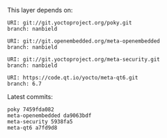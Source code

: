 This layer depends on:

    URI: git://git.yoctoproject.org/poky.git
    branch: nanbield

    URI: git://git.openembedded.org/meta-openembedded
    branch: nanbield

    URI: git://git.yoctoproject.org/meta-security.git
    branch: nanbield

    URI: https://code.qt.io/yocto/meta-qt6.git
    branch: 6.7

Latest commits:

    poky 7459fda082
    meta-openembedded da9063bdf
    meta-security 5938fa5
    meta-qt6 a7fd9d8
